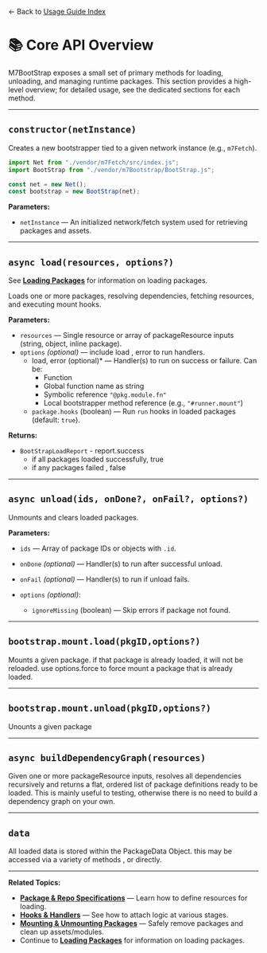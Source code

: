 ← Back to [Usage Guide Index](TOC.md)

# 📚 Core API Overview

M7BootStrap exposes a small set of primary methods for loading, unloading, and managing runtime packages.
This section provides a high-level overview; for detailed usage, see the dedicated sections for each method.

---

## `constructor(netInstance)`

Creates a new bootstrapper tied to a given network instance (e.g., `m7Fetch`).

```js
import Net from "./vendor/m7Fetch/src/index.js";
import BootStrap from "./vendor/m7Bootstrap/BootStrap.js";

const net = new Net();
const bootstrap = new BootStrap(net);
```

**Parameters:**

* `netInstance` — An initialized network/fetch system used for retrieving packages and assets.

---

## `async load(resources, options?)`

See **[Loading Packages](LOADING_PACKAGES.md)** for information on loading packages.

Loads one or more packages, resolving dependencies, fetching resources, and executing mount hooks.

**Parameters:**

* `resources` — Single resource or array of packageResource inputs (string, object, inline package).
* `options` *(optional)* — include load , error to run handlers.
  * load, error (optional)* — Handler(s) to run on success or failure. Can be:
    * Function
    * Global function name as string
    * Symbolic reference `"@pkg.module.fn"`
    * Local bootstrapper method reference (e.g., `"#runner.mount"`)
  * `package.hooks` (boolean) — Run `run` hooks in loaded packages (default: `true`).

**Returns:**

* `BootStrapLoadReport` - report.success
  * if all packages loaded successfully, true
  * if any packages failed , false

---

## `async unload(ids, onDone?, onFail?, options?)`

Unmounts and clears loaded packages.

**Parameters:**

* `ids` — Array of package IDs or objects with `.id`.
* `onDone` *(optional)* — Handler(s) to run after successful unload.
* `onFail` *(optional)* — Handler(s) to run if unload fails.
* `options` *(optional)*:

  * `ignoreMissing` (boolean) — Skip errors if package not found.

---

## `bootstrap.mount.load(pkgID,options?)`

Mounts a given package. if that package is already loaded, it will not be reloaded.
use options.force to force mount a package that is already loaded.

---
## `bootstrap.mount.unload(pkgID,options?)`

Unounts a given package 

---

## `async buildDependencyGraph(resources)`

Given one or more packageResource inputs, resolves all dependencies recursively and returns a flat, ordered list of package definitions ready to be loaded.
This is mainly useful to testing, otherwise there is no need to build a dependency graph on your own.

---


## `data`

All loaded data is stored within the PackageData Object. this may be accessed via a variety of methods , or directly.

---


**Related Topics:**

* **[Package & Repo Specifications](PACKAGE_SPECIFICATIONS.md)** — Learn how to define resources for loading.
* **[Hooks & Handlers](HOOKS_AND_HANDLERS.md)** — See how to attach logic at various stages.
* **[Mounting & Unmounting Packages](MOUNTING.md)** — Safely remove packages and clean up assets/modules.
* Continue to **[Loading Packages](LOADING_PACKAGES.md)** for information on loading packages.